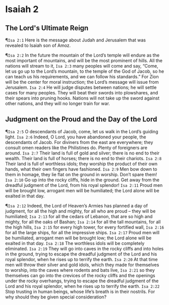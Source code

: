 # Isaiah 2

## The Lord's Ultimate Reign
¶`Isa 2:1` Here is the message about Judah and Jerusalem that was revealed to Isaiah son of Amoz.

¶`Isa 2:2` In the future the mountain of the Lord’s temple will endure as the most important of mountains, and will be the most prominent of hills. All the nations will stream to it,
`Isa 2:3` many peoples will come and say, “Come, let us go up to the Lord’s mountain, to the temple of the God of Jacob, so he can teach us his requirements, and we can follow his standards.” For Zion will be the center for moral instruction; the Lord’s message will issue from Jerusalem.
`Isa 2:4` He will judge disputes between nations; he will settle cases for many peoples. They will beat their swords into plowshares, and their spears into pruning hooks. Nations will not take up the sword against other nations, and they will no longer train for war.

## Judgment on the Proud and the Day of the Lord
¶`Isa 2:5` O descendants of Jacob, come, let us walk in the Lord’s guiding light.
`Isa 2:6` Indeed, O Lord, you have abandoned your people, the descendants of Jacob. For diviners from the east are everywhere; they consult omen readers like the Philistines do. Plenty of foreigners are around.
`Isa 2:7` Their land is full of gold and silver; there is no end to their wealth. Their land is full of horses; there is no end to their chariots.
`Isa 2:8` Their land is full of worthless idols; they worship the product of their own hands, what their own fingers have fashioned.
`Isa 2:9` Men bow down to them in homage, they lie flat on the ground in worship. Don’t spare them!
`Isa 2:10` Go up into the rocky cliffs, hide in the ground. Get away from the dreadful judgment of the Lord, from his royal splendor!
`Isa 2:11` Proud men will be brought low, arrogant men will be humiliated; the Lord alone will be exalted in that day.

¶`Isa 2:12` Indeed, the Lord of Heaven’s Armies has planned a day of judgment, for all the high and mighty, for all who are proud – they will be humiliated;
`Isa 2:13` for all the cedars of Lebanon, that are so high and mighty, for all the oaks of Bashan;
`Isa 2:14` for all the tall mountains, for all the high hills,
`Isa 2:15` for every high tower, for every fortified wall,
`Isa 2:16` for all the large ships, for all the impressive ships.
`Isa 2:17` Proud men will be humiliated, arrogant men will be brought low; the Lord alone will be exalted in that day.
`Isa 2:18` The worthless idols will be completely eliminated.
`Isa 2:19` They will go into caves in the rocky cliffs and into holes in the ground, trying to escape the dreadful judgment of the Lord and his royal splendor, when he rises up to terrify the earth.
`Isa 2:20` At that time men will throw their silver and gold idols, which they made for themselves to worship, into the caves where rodents and bats live,
`Isa 2:21` so they themselves can go into the crevices of the rocky cliffs and the openings under the rocky overhangs, trying to escape the dreadful judgment of the Lord and his royal splendor, when he rises up to terrify the earth.
`Isa 2:22` Stop trusting in human beings, whose life’s breath is in their nostrils. For why should they be given special consideration?
